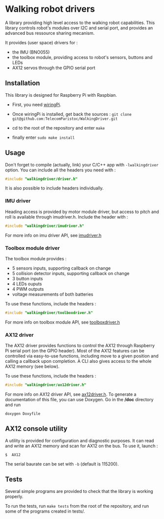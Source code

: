 # Walking robot drivers #

A library providing high level access to the walking robot capabilities.
This library controls robot's modules over I2C and serial port, and provides an advanced bus
ressource sharing mecanism.

It provides (user space) drivers for :

* the IMU (BNO055)
* the toolbox module, providing access to robot's sensors, buttons and LEDs
* AX12 servos through the GPIO serial port

## Installation ##

This library is designed for Raspberry Pi with Raspbian.

* First, you need [wiringPi](http://wiringpi.com/download-and-install/).

* Once wiringPi is installed, get back the sources :
`git clone git@github.com:TelecomParistoc/WalkingDriver.git`

* cd to the root of the repository and enter `make`

* finally enter `sudo make install`

## Usage ##

Don't forget to compile (actually, link) your C/C++ app with `-lwalkingdriver` option.
You can include all the headers you need with :
```c
#include "walkingdriver/driver.h"
```
It is also possible to include headers individually.

### IMU driver ###

Heading access is provided by motor module driver, but access to pitch and roll
is available through imudriver.h. Include the header with :

```c
#include "walkingdriver/imudriver.h"
```

For more info on imu driver API, see [imudriver.h](https://github.com/TelecomParistoc/WalkingDriver/blob/master/src/imudriver.h)

### Toolbox module driver ###

The toolbox module provides :
* 5 sensors inputs, supporting callback on change
* 5 collision detector inputs, supporting callback on change
* 3 button inputs
* 4 LEDs ouputs
* 4 PWM outputs
* voltage measurements of both batteries

To use these functions, include the headers :

```c
#include "walkingdriver/toolboxdriver.h"
```

For more info on toolbox module API, see [toolboxdriver.h](https://github.com/TelecomParistoc/WalkingDriver/blob/master/src/toolboxdriver.h)

### AX12 driver ###

The AX12 driver provides functions to control the AX12 through Raspberry Pi serial port (on the GPIO header).
Most of the AX12 features can be controlled via easy-to-use functions, including
move to a given position and calling a callback upon completion. A CLI also gives
access to the whole AX12 memory (see below).

To use these functions, include the headers :
```c
#include "walkingdriver/ax12driver.h"
```
For more info on AX12 driver API, see
[ax12driver.h](https://github.com/TelecomParistoc/WalkingDriver/blob/master/src/ax12driver.h).
To generate a documentation of this file, you can use Doxygen.
Go in the __/doc__ directory and run
```
doxygen Doxyfile
```

## AX12 console utility ##

A utility is provided for configuration and diagnostic purposes. It can read and
write an AX12 memory and scan for AX12 on the bus. To use it, launch :

```
$  AX12
```

The serial baurate can be set with `-b` (default is 115200).

## Tests ##

Several simple programs are provided to check that the library is working properly.

To run the tests, run `make tests` from the root of the repository, and run
some of the programs created in tests/.
